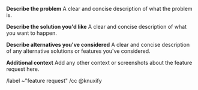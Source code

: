 <!-- Note: these are just suggestions for how to write the feature request; you don't have to include every point. -->

**Describe the problem**
A clear and concise description of what the problem is.

**Describe the solution you'd like**
A clear and concise description of what you want to happen.

**Describe alternatives you've considered**
A clear and concise description of any alternative solutions or features you've considered.

**Additional context**
Add any other context or screenshots about the feature request here.

/label ~"feature request"
/cc @knuxify
